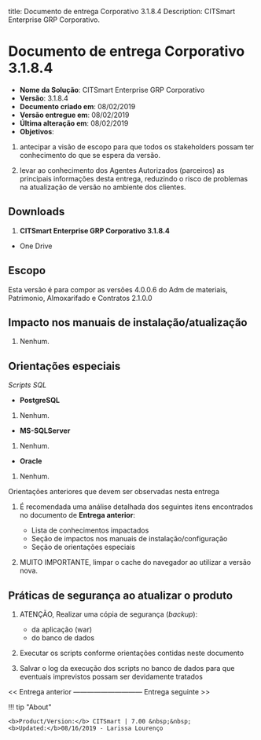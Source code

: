 title:  Documento de entrega Corporativo 3.1.8.4
Description:  CITSmart Enterprise GRP Corporativo. 
# Documento de entrega Corporativo 3.1.8.4

- **Nome da Solução**: CITSmart Enterprise GRP Corporativo
- **Versão**: 3.1.8.4
- **Documento criado em**: 08/02/2019
- **Versão entregue em**: 08/02/2019
- **Última alteração em**: 08/02/2019
- **Objetivos**:

1. antecipar a visão de escopo para que todos os stakeholders possam ter conhecimento do que se espera da versão.

2. levar ao conhecimento dos Agentes Autorizados (parceiros) as principais informações desta entrega, reduzindo o risco de 
problemas na atualização de versão no ambiente dos clientes.

Downloads
-----------

1. **CITSmart Enterprise GRP Corporativo 3.1.8.4**

- One Drive

Escopo
--------

Esta versão é para compor as versões 4.0.0.6 do Adm de materiais, Patrimonio, Almoxarifado e Contratos 2.1.0.0

Impacto nos manuais de instalação/atualização
-------------------------------------------------

1. Nenhum.

Orientações especiais
-----------------------

*Scripts SQL*

- **PostgreSQL**

1. Nenhum.

- **MS-SQLServer**

1. Nenhum.

- **Oracle**

1. Nenhum.

Orientações anteriores que devem ser observadas nesta entrega

1. É recomendada uma análise detalhada dos seguintes itens encontrados no documento de **Entrega anterior**:

    - Lista de conhecimentos impactados
    - Seção de impactos nos manuais de instalação/configuração
    - Seção de orientações especiais
    
2. MUITO IMPORTANTE, limpar o cache do navegador ao utilizar a versão nova.

Práticas de segurança ao atualizar o produto
------------------------------------------------

1. ATENÇÃO, Realizar uma cópia de segurança (*backup*):

    - da aplicação (war)
    - do banco de dados
    
2. Executar os scripts conforme orientações contidas neste documento

3. Salvar o log da execução dos scripts no banco de dados para que eventuais imprevistos possam ser devidamente tratados

<< Entrega anterior —————————— Entrega seguinte >>

!!! tip "About"

    <b>Product/Version:</b> CITSmart | 7.00 &nbsp;&nbsp;
    <b>Updated:</b>08/16/2019 - Larissa Lourenço















